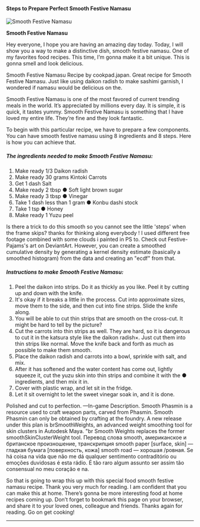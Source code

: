             

#### Steps to Prepare Perfect Smooth Festive Namasu

![Smooth Festive Namasu](https://img-global.cpcdn.com/recipes/4654370487533568/751x532cq70/smooth-festive-namasu-recipe-main-photo.jpg)

**Smooth Festive Namasu**

Hey everyone, I hope you are having an amazing day today. Today, I will show you a way to make a distinctive dish, smooth festive namasu. One of my favorites food recipes. This time, I’m gonna make it a bit unique. This is gonna smell and look delicious.

Smooth Festive Namasu Recipe by cookpad.japan. Great recipe for Smooth Festive Namasu. Just like using daikon radish to make sashimi garnish, I wondered if namasu would be delicious on the.

Smooth Festive Namasu is one of the most favored of current trending meals in the world. It’s appreciated by millions every day. It is simple, it is quick, it tastes yummy. Smooth Festive Namasu is something that I have loved my entire life. They’re fine and they look fantastic.

To begin with this particular recipe, we have to prepare a few components. You can have smooth festive namasu using 8 ingredients and 8 steps. Here is how you can achieve that.

##### The ingredients needed to make Smooth Festive Namasu:

1.  Make ready 1/3 Daikon radish
2.  Make ready 30 grams Kintoki Carrots
3.  Get 1 dash Salt
4.  Make ready 2 tbsp ● Soft light brown sugar
5.  Make ready 3 tbsp ● Vinegar
6.  Take 1 dash less than 1 gram ● Konbu dashi stock
7.  Take 1 tsp ● Honey
8.  Make ready 1 Yuzu peel

Is there a trick to do this smooth so you cannot see the little 'steps' when the frame skips? thanks for thinking along everybody ! I used different free footage combined with some clouds i painted in PS to. Check out Festive-Pajams's art on DeviantArt. However, you can create a smoothed cumulative density by generating a kernel density estimate (basically a smoothed histogram) from the data and creating an "ecdf" from that.

##### Instructions to make Smooth Festive Namasu:

1.  Peel the daikon into strips. Do it as thickly as you like. Peel it by cutting up and down with the knife.
2.  It's okay if it breaks a little in the process. Cut into approximate sizes, move them to the side, and then cut into fine strips. Slide the knife along.
3.  You will be able to cut thin strips that are smooth on the cross-cut. It might be hard to tell by the picture?
4.  Cut the carrots into thin strips as well. They are hard, so it is dangerous to cut it in the katsura style like the daikon radish×. Just cut them into thin strips like normal. Move the knife back and forth as much as possible to make them smooth.
5.  Place the daikon radish and carrots into a bowl, sprinkle with salt, and mix.
6.  After it has softened and the water content has come out, lightly squeeze it, cut the yuzu skin into thin strips and combine it with the ● ingredients, and then mix it in.
7.  Cover with plastic wrap, and let sit in the fridge.
8.  Let it sit overnight to let the sweet vinegar soak in, and it is done.

Polished and cut to perfection. —In-game Description. Smooth Phasmin is a resource used to craft weapon parts, carved from Phasmin. Smooth Phasmin can only be obtained by crafting at the foundry. A new release under this plan is brSmoothWeights, an advanced weight smoothing tool for skin clusters in Autodesk Maya. "br Smooth Weights replaces the former smoothSkinClusterWeight tool. Перевод слова smooth, американское и британское произношение, транскрипция smooth paper \[surface, skin\] — гладкая бумага \[поверхность, кожа\] smooth road — хорошая /ровная. Se há coisa na vida que não me dá qualquer sentimento contraditório ou emoções duvidosas é esta rádio. É tão raro algum assunto ser assim tão consensual no meu coração e na.

So that is going to wrap this up with this special food smooth festive namasu recipe. Thank you very much for reading. I am confident that you can make this at home. There’s gonna be more interesting food at home recipes coming up. Don’t forget to bookmark this page on your browser, and share it to your loved ones, colleague and friends. Thanks again for reading. Go on get cooking!

* * *